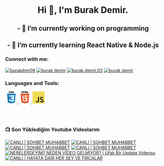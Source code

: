 <h1 align="center">Hi 👋, I'm Burak Demir.</h1>
<h2 align="center">- 🔭 I’m currently working on programming</h2>
<h2 align="center">- 🌱 I’m currently learning React Native & Node.js</h2>

<h3 align="left">Connect with me:</h3>
<p align="left">
<a href="https://twitter.com/burakdmr09" target="blank"><img align="center" src="https://raw.githubusercontent.com/rahuldkjain/github-profile-readme-generator/master/src/images/icons/Social/twitter.svg" alt="burakdmr09" height="30" width="40" /></a>
<a href="https://linkedin.com/in/burak-demir-8a5410189/" target="blank"><img align="center" src="https://raw.githubusercontent.com/rahuldkjain/github-profile-readme-generator/master/src/images/icons/Social/linked-in-alt.svg" alt="burak demir" height="30" width="40" /></a>
<a href="https://www.instagram.com/burakdmr.dev/" target="blank"><img align="center" src="https://raw.githubusercontent.com/rahuldkjain/github-profile-readme-generator/master/src/images/icons/Social/instagram.svg" alt="burak.demir.03" height="30" width="40" /></a>
<a href="https://www.youtube.com/channel/UCDdNshkQY13SfUZh4JgkcQg" target="blank"><img align="center" src="https://raw.githubusercontent.com/rahuldkjain/github-profile-readme-generator/master/src/images/icons/Social/youtube.svg" alt="burak demir" height="30" width="40" /></a>
</p>

<h3 align="left">Languages and Tools:</h3>
<p align="left"> <a href="https://www.w3schools.com/css/" target="_blank"> <img src="https://raw.githubusercontent.com/devicons/devicon/master/icons/css3/css3-original-wordmark.svg" alt="css3" width="40" height="40"/> </a> <a href="https://www.w3.org/html/" target="_blank"> <img src="https://raw.githubusercontent.com/devicons/devicon/master/icons/html5/html5-original-wordmark.svg" alt="html5" width="40" height="40"/> </a> <a href="https://developer.mozilla.org/en-US/docs/Web/JavaScript" target="_blank"> <img src="https://raw.githubusercontent.com/devicons/devicon/master/icons/javascript/javascript-original.svg" alt="javascript" width="40" height="40"/> </a> </p>
<br />

#

### 📺 Son Yüklediğim Youtube Videolarım

<!-- BEGIN YOUTUBE-CARDS -->
[![CANLI | SOHBET MUHABBET](https://ytcards.demolab.com/?id=aJnfq6IujW0&title=CANLI+%7C+SOHBET+MUHABBET&lang=en&timestamp=1690233760&background_color=%230d1117&title_color=%23ffffff&stats_color=%23dedede&width=250&border_radius=5 "CANLI | SOHBET MUHABBET")](https://www.youtube.com/watch?v=aJnfq6IujW0)
[![CANLI | SOHBET MUHABBET](https://ytcards.demolab.com/?id=IU4MctBP0IU&title=CANLI+%7C+SOHBET+MUHABBET&lang=en&timestamp=1690228185&background_color=%230d1117&title_color=%23ffffff&stats_color=%23dedede&width=250&border_radius=5 "CANLI | SOHBET MUHABBET")](https://www.youtube.com/watch?v=IU4MctBP0IU)
[![CANLI | SOHBET MUHABBET](https://ytcards.demolab.com/?id=CLvCXat1pAE&title=CANLI+%7C+SOHBET+MUHABBET&lang=en&timestamp=1689758591&background_color=%230d1117&title_color=%23ffffff&stats_color=%23dedede&width=250&border_radius=5 "CANLI | SOHBET MUHABBET")](https://www.youtube.com/watch?v=CLvCXat1pAE)
[![CANLI | SOHBET MUHABBET](https://ytcards.demolab.com/?id=cUbG-3rGNYc&title=CANLI+%7C+SOHBET+MUHABBET&lang=en&timestamp=1689754439&background_color=%230d1117&title_color=%23ffffff&stats_color=%23dedede&width=250&border_radius=5 "CANLI | SOHBET MUHABBET")](https://www.youtube.com/watch?v=cUbG-3rGNYc)
[![NERELERDEYİM? NEDEN VİDEO GELMİYOR? | Ufak Bir Update Videosu](https://ytcards.demolab.com/?id=44UN78WJt2Q&title=NERELERDEY%C4%B0M%3F+NEDEN+V%C4%B0DEO+GELM%C4%B0YOR%3F+%7C+Ufak+Bir+Update+Videosu&lang=en&timestamp=1689522341&background_color=%230d1117&title_color=%23ffffff&stats_color=%23dedede&width=250&border_radius=5 "NERELERDEYİM? NEDEN VİDEO GELMİYOR? | Ufak Bir Update Videosu")](https://www.youtube.com/watch?v=44UN78WJt2Q)
[![CANLI | HAYATA DAİR HER ŞEY VE FIRÇALAR](https://ytcards.demolab.com/?id=Z65LTu1FPFg&title=CANLI+%7C+HAYATA+DA%C4%B0R+HER+%C5%9EEY+VE+FIR%C3%87ALAR&lang=en&timestamp=1687751321&background_color=%230d1117&title_color=%23ffffff&stats_color=%23dedede&width=250&border_radius=5 "CANLI | HAYATA DAİR HER ŞEY VE FIRÇALAR")](https://www.youtube.com/watch?v=Z65LTu1FPFg)
<!-- END YOUTUBE-CARDS -->

<!--
**burakndmr/burakndmr** is a ✨ _special_ ✨ repository because its `README.md` (this file) appears on your GitHub profile.

Here are some ideas to get you started:


- 🌱 I’m currently learning ...
- 👯 I’m looking to collaborate on ...
- 🤔 I’m looking for help with ...
- 💬 Ask me about ...
- 📫 How to reach me: ...
- 😄 Pronouns: ...
- ⚡ Fun fact: ...
-->
